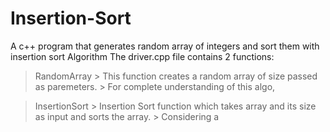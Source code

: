 # Insertion-Sort
A c++ program that generates random array of integers and sort them with insertion sort Algorithm
The driver.cpp file contains 2 functions:
  > RandomArray
      > This function creates a random array of size passed as paremeters.
      > For complete understanding of this algo, 
      
  > InsertionSort
      > Insertion Sort function which takes array and its size as input and sorts the array.
      > Considering a

